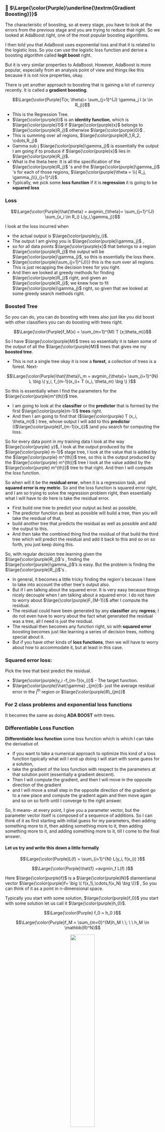 ### 🔲 $\Large{\color{Purple}\underline{\textrm{Gradient Boosting}}}$
The characteristic of boosting, so at every stage, you have to look at the errors from the previous stage and you are trying to reduce that right. So we looked at AdaBoost right, one of the most popular boosting algorithms. 

I then told you that AdaBoost uses exponential loss and that it is related to the logistic loss. So you can use the logistic loss function and derive a boosting algorithm called **logit boost** right. 

But it is very similar properties to AdaBoost. However, AdaBoost is more popular, especially from an analysis point of view and things like this because it is not nice properties, okay. 

There is yet another approach to boosting that is gaining a lot of currency recently. It is called a **gradient boosting**.

$$\Large{\color{Purple}T(x; \theta)= \sum_{j=1}^{J} \gamma_j I (x \in R_j)}$$

* This is the Regression Tree.
* $\large{\color{purple}I}$ is an **identity function**, which is $\large{\color{purple}1}$ if $\large{\color{purple}x}$ belongs to $\large{\color{purple}R_j}$ otherwise $\large{\color{purple}0}$ .
* This is summing over all regions, $\large{\color{purple}R_1,R_2, \cdots,R_j}$
* Gamma sub j $\large{\color{purple}\gamma_j}$ is essentially the output I am going if to produce if $\large{\color{purple}x}$ lies in $\large{\color{purple}R_j}$.
* What is the theta here: It is all the specification of the $\large{\color{purple}R_j}$ 's and the $\large{\color{purple}\gamma_j}$ 's for each of those regions, $\large{\color{purple}\theta = \\{ R_j, \gamma_j\\}_{j=1}^J}$.
* Typically, we pick some **loss function** if it is **regression** it is going to be **squared loss**

### Loss

$$\Large{\color{Purple}\hat{\theta} = avgmin_{\theta}= \sum_{j=1}^{J} \sum_{x_i \in R_i} L(y_i,\gamma_j)}$$


I look at the loss incurred when 
* the actual output is $\large{\color{purple}y_i}$.
* The output I am giving you is $\large{\color{purple}\gamma_j}$ ,
* so for all data points $\large{\color{purple}x}$ that belongs to a region $\large{\color{purple}R_j}$ the output will be $\large{\color{purple}\gamma_j}$, so this is essentially the loss there.
*  $\large{\color{purple}\sum_{j=1}^{J}}} this is the sum over all regions. This is just recapping the decision trees for you right.
*  And then we looked at greedy methods for finding $\large{\color{purple}R_j}$ right, and given an $\large{\color{purple}R_j}$; we knew how to fit $\large{\color{purple}\gamma_j}$ right, so given that we looked at some greedy search methods right.

### Boosted Tree
So you can do, you can do boosting with trees also just like you did boost with other classifiers you can do boosting with trees right.

$$\Large{\color{Purple}f_M(x) = \sum_{m=1}^{M} T (x;\theta_m)}$$

So I have $\large{\color{purple}M}$ trees so essentially it is taken some of the output of all the $\large{\color{purple}M}$ trees that gives me my **boosted tree**.
* This is not a single tree okay it is now a **forest**,  a collection of trees is a forest. Next-

$$\Large{\color{Purple}\hat{\theta}\_m = avgmin_{\theta}= \sum_{i=1}^{N} L \big \( y_i, f_{m-1}(x_i)+ T (x_i, \theta_m) \big \) }$$


So this is essentially when I find the parameters for the $\large{\color{purple}m^{th}}$ tree.
* I am going to look at the **classifier** or the **predictor** that is formed by the first $\large{\color{purple}m-1}$ **trees** right.
* And then I am going to find that ($\large{\color{purple} T (x_i, \theta_m}$ ) tree, whose output I will add to this **predictor** (($\large{\color{purple}f_{m-1}(x_i)}$ )and you search for computing the loss.

So for every data point in my training data  I look at the way $\large{\color{purple} y}$, I look at the output produced by the $\large{\color{purple} m-1}$ stage tree, I look at the value that is added by the $\large{\color{purple} m^{th}}$ tree, so this is the output produced by the $\large{\color{purple} m^{th}}$ tree I look at the value added by the $\large{\color{purple} m^{th}}$ tree to that right. And then I will compute the loss function.

 So when will it be the **residual error**, when it is a regression task, and **squared error is my metric**. So and the loss function is squared error right, and I am so trying to solve the regression problem right, then essentially what I will have to do here is take the residual error. 
 
* First build one tree to predict your output as best as possible,
* The predictor function as best as possible will build a tree, then you will take the residual of that,
* build another tree that predicts the residual as well as possible and add the output to this.
* And then take the combined thing find the residual of that build the third tree which will predict the residual and add it back to this and so on so forth, you just keep doing this.

So, with regular decision tree learning given the  $\large{\color{purple}R_j}$'s , finding the  $\large{\color{purple}\gamma_j}$’s is easy. But the problem is finding the $\large{\color{purple}R_j}$'s . 
* In general, it becomes a little tricky finding the region's because I have to take into account the other tree's output also.
* But if I am talking about the squared error. It is very easy because things nicely decouple when I am talking about a squared error. I do not have to worry about  $\large{\color{purple}F_{M-1}}$ after I compute the residual.
* The residual could have been generated by any **classifier** any **regress**; I do not even have to worry about the fact what generated the residual was a tree, all I need is just the residual.
* The residual then becomes any function right, so with **squared error** boosting becomes just like learning a series of decision trees, nothing special about it.
* But if you have other kinds of **loss functions**, then we will have to worry about how to accommodate it, but at least in this case.

### Squared error loss:
Pick the tree that best predict the residual.
* $\large{\color{purple}y_i -f_{m-1}(x_i)}$ - The target function.
* $\large{\color{purple}\hat{\gamma} _{jm}}$- just the average residual error in the j<sup>th</sup> region or $\large{\color{purple}R\_{jm}}$


### For 2 class problems and exponential loss functions
It becomes the same as doing **ADA BOOST** with trees.

  
### Differentiable Loss Function
**Differentiable loss function** some loss function which is which I can take the derivative of.

* If you want to take a numerical approach to optimize this kind of a loss function typically what will I end up doing I will start with some guess for a solution,
* take the gradient of the loss function with respect to the parameters at that solution point (essentially a gradient descent).
* Then I will compute the gradient, and then I will move in the opposite direction of the gradient
* and I will move a small step in the opposite direction of the gradient go to a new place and compute the gradient again and then move again and so on so forth until I converge to the right answer.

So, It means- at every point, I give you a parameter vector, but the parameter vector itself is composed of a sequence of additions. So I can think of it as first starting with initial guess for my parameters, then adding something more to it, then adding something more to it, then adding something more to it, and adding something more to it, till I come to the final answer.

#### Let us try and write this down a little formally
  
$$\Large{\color{Purple}L(f) = \sum_{i=1}^{N} L(y_i, f(x_i)) }$$

$$\Large{\color{Purple}\hat{f} =avgmin_f L(f) }$$

Here $\large{\color{purple}f}$ is a $\large{\color{purple}N}$ diamentianal vector $\large{\color{purple}f= \big \( f(x_1),\cdots,f(x_N) \big \)}$ , So you can think of it as a point in n-dimensional space.

Typically you start with some solution, $\large{\color{purple}f_0}$ you start with some solution let us call it $\large{\color{purple}h_0}$. 

$$\Large{\color{Purple} f_0 = h_0 }$$

$$\Large{\color{Purple}f_M = \sum_{m=0}^{M}h_M  \ \; \  \ h_M  \in \mathbb{R}^N}$$

<p align="center">
 <img src="https://github.com/iAmKankan/MachineLearning_With_Python/assets/12748752/a537f7a6-98b4-4a26-aa53-535cbbceed46" width=40%/>
</p>


So you can think of it like this I start somewhere here that is my $\large{\color{purple}f_0}$ right. And then, I compute the gradient and move in the opposite direction, so I take a small step in the opposite direction, so I come down that gives me a new set of parameters right. So this is one $\large{\color{purple}\theta}$, below this is another set of $\large{\color{purple}\theta}$, and this will give me another $\large{\color{purple}f}$.

But instead of saying that this will give me another $\large{\color{purple}f}$, so I am going to say that okay -
* This is one $\large{\color{purple}f}$.
* I add something to it , so that gives me the second $\large{\color{purple}f}$.
* So what I am computing in every step is the amount that I add to the previous solution to derive my new solution okay.

So I am calculating θ and $\large{\color{purple}f}$ here, so what I have here is $\large{\color{purple}\theta}$ corresponding to every $\large{\color{purple}\theta}$ I have here there will be an $\large{\color{purple}f}$ corresponding to every parameter setting I will have that will be output vector $\large{\color{purple}f}$ when I change $\large{\color{purple}\theta}$ this values will change right.

